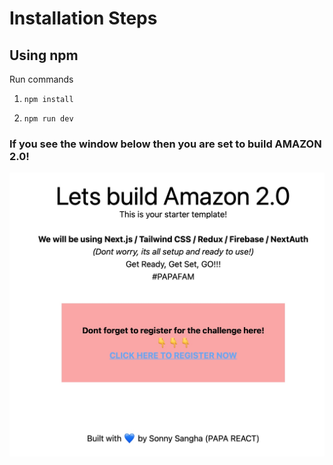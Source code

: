# Installation Steps



## Using npm

Run commands

1) ```npm install```


2) ```npm run dev```


<!-- ## Or using yarn

Run commands 

1) ```npm install --global yarn```

2) ```yarn install```

3) ```yarn run dev``` -->


### If you see the window below then you are set to build AMAZON 2.0!

![Template Screenshot](TemplateScreenshot.jpg?raw=true "Template Screenshot")
